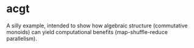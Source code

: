 # acgt

A silly example, intended to show how algebraic structure (commutative monoids) can yield computational benefits (map-shuffle-reduce parallelism).
